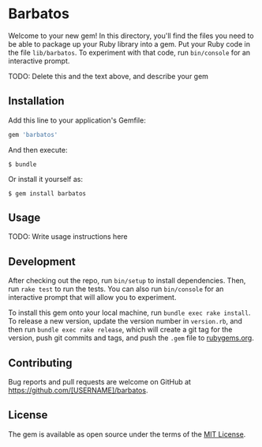 # Barbatos

Welcome to your new gem! In this directory, you'll find the files you need to be able to package up your Ruby library into a gem. Put your Ruby code in the file `lib/barbatos`. To experiment with that code, run `bin/console` for an interactive prompt.

TODO: Delete this and the text above, and describe your gem

## Installation

Add this line to your application's Gemfile:

```ruby
gem 'barbatos'
```

And then execute:

    $ bundle

Or install it yourself as:

    $ gem install barbatos

## Usage

TODO: Write usage instructions here

## Development

After checking out the repo, run `bin/setup` to install dependencies. Then, run `rake test` to run the tests. You can also run `bin/console` for an interactive prompt that will allow you to experiment.

To install this gem onto your local machine, run `bundle exec rake install`. To release a new version, update the version number in `version.rb`, and then run `bundle exec rake release`, which will create a git tag for the version, push git commits and tags, and push the `.gem` file to [rubygems.org](https://rubygems.org).

## Contributing

Bug reports and pull requests are welcome on GitHub at https://github.com/[USERNAME]/barbatos.


## License

The gem is available as open source under the terms of the [MIT License](http://opensource.org/licenses/MIT).

